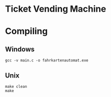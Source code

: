 # Ticket Vending Machine

# Compiling

## Windows
```terminal
gcc -v main.c -o fahrkartenautomat.exe
```

## Unix
```terminal
make clean
make
```
